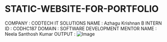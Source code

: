 # STATIC-WEBSITE-FOR-PORTFOLIO
COMPANY : CODTECH IT SOLUTIONS
NAME : Azhagu Krishnan B
INTERN ID : CODHC187
DOMAIN : SOFTWARE DEVELOPMENT
MENTOR NAME : Neela Santhosh Kumar
OUTPUT : ![Image](https://github.com/user-attachments/assets/e1b29fd8-ae86-4530-961d-669b1607bc59)
